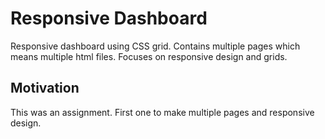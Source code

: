 # Responsive Dashboard

Responsive dashboard using CSS grid. Contains multiple pages which means multiple html files. Focuses on responsive design and grids.

## Motivation
This was an assignment. First one to make multiple pages and responsive design.

